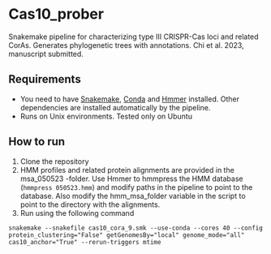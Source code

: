 # Cas10_prober
Snakemake pipeline for characterizing type III CRISPR-Cas loci and related CorAs. Generates phylogenetic trees with annotations. Chi et al. 2023, manuscript submitted.

## Requirements
- You need to have [Snakemake]([url](https://anaconda.org/bioconda/snakemake)), [Conda]([url](https://docs.conda.io/en/latest/index.html)) and [Hmmer]([url](https://anaconda.org/bioconda/hmmer)) installed. Other dependencies are installed automatically by the pipeline.
- Runs on Unix environments. Tested only on Ubuntu

## How to run
1. Clone the repository
2. HMM profiles and related protein alignments are provided in the msa_050523 -folder. Use Hmmer to hmmpress the HMM database (```hmmpress 050523.hmm```) and modify paths in the pipeline to point to the database. Also modify the hmm_msa_folder variable in the script to point to the directory with the alignments.
3. Run using the following command

```
snakemake --snakefile cas10_cora_9.smk --use-conda --cores 40 --config protein_clustering="False" getGenomesBy="local" genome_mode="all" cas10_anchor="True" --rerun-triggers mtime
```

